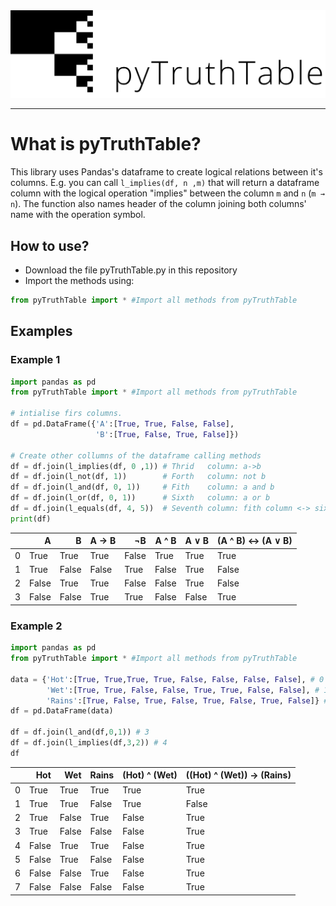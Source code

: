 <div align="center">
  <img src="https://raw.githubusercontent.com/leomariga/pyTruthTable/master/doc/logo.png"><br>
</div>

-----------------

# What is pyTruthTable?
This library uses Pandas's dataframe to create logical relations between it's columns. E.g. you can call `l_implies(df, n ,m)` that will return a dataframe column with the logical operation "implies" between the column `m` and `n` (`m → n`). The function also names header of the column joining both columns' name with the operation symbol. 

## How to use?
- Download the file pyTruthTable.py in this repository
- Import the methods using:
```python
from pyTruthTable import * #Import all methods from pyTruthTable
```

## Examples

### Example 1

```python
import pandas as pd
from pyTruthTable import * #Import all methods from pyTruthTable

# intialise firs columns.
df = pd.DataFrame({'A':[True, True, False, False],
                   'B':[True, False, True, False]})

# Create other collumns of the dataframe calling methods
df = df.join(l_implies(df, 0 ,1)) # Thrid   column: a->b
df = df.join(l_not(df, 1))        # Forth   column: not b
df = df.join(l_and(df, 0, 1))     # Fith    column: a and b
df = df.join(l_or(df, 0, 1))      # Sixth   column: a or b
df = df.join(l_equals(df, 4, 5))  # Seventh column: fith column <-> sixth column
print(df)
```

<div>
<table class="dataframe">
  <thead>
    <tr style="text-align: right;">
      <th></th>
      <th>A</th>
      <th>B</th>
      <th>A → B</th>
      <th>¬B</th>
      <th>A ^ B</th>
      <th>A ∨ B</th>
      <th>(A ^ B) ↔ (A ∨ B)</th>
    </tr>
  </thead>
  <tbody>
    <tr>
      <td>0</td>
      <td>True</td>
      <td>True</td>
      <td>True</td>
      <td>False</td>
      <td>True</td>
      <td>True</td>
      <td>True</td>
    </tr>
    <tr>
      <td>1</td>
      <td>True</td>
      <td>False</td>
      <td>False</td>
      <td>True</td>
      <td>False</td>
      <td>True</td>
      <td>False</td>
    </tr>
    <tr>
      <td>2</td>
      <td>False</td>
      <td>True</td>
      <td>True</td>
      <td>False</td>
      <td>False</td>
      <td>True</td>
      <td>False</td>
    </tr>
    <tr>
      <td>3</td>
      <td>False</td>
      <td>False</td>
      <td>True</td>
      <td>True</td>
      <td>False</td>
      <td>False</td>
      <td>True</td>
    </tr>
  </tbody>
</table>
</div>

### Example 2

```python
import pandas as pd
from pyTruthTable import * #Import all methods from pyTruthTable

data = {'Hot':[True, True,True, True, False, False, False, False], # 0
        'Wet':[True, True, False, False, True, True, False, False], # 1
        'Rains':[True, False, True, False, True, False, True, False]} # 2
df = pd.DataFrame(data)

df = df.join(l_and(df,0,1)) # 3
df = df.join(l_implies(df,3,2)) # 4
df
```




<div>
<table class="dataframe">
  <thead>
    <tr style="text-align: right;">
      <th></th>
      <th>Hot</th>
      <th>Wet</th>
      <th>Rains</th>
      <th>(Hot) ^ (Wet)</th>
      <th>((Hot) ^ (Wet)) → (Rains)</th>
    </tr>
  </thead>
  <tbody>
    <tr>
      <td>0</td>
      <td>True</td>
      <td>True</td>
      <td>True</td>
      <td>True</td>
      <td>True</td>
    </tr>
    <tr>
      <td>1</td>
      <td>True</td>
      <td>True</td>
      <td>False</td>
      <td>True</td>
      <td>False</td>
    </tr>
    <tr>
      <td>2</td>
      <td>True</td>
      <td>False</td>
      <td>True</td>
      <td>False</td>
      <td>True</td>
    </tr>
    <tr>
      <td>3</td>
      <td>True</td>
      <td>False</td>
      <td>False</td>
      <td>False</td>
      <td>True</td>
    </tr>
    <tr>
      <td>4</td>
      <td>False</td>
      <td>True</td>
      <td>True</td>
      <td>False</td>
      <td>True</td>
    </tr>
    <tr>
      <td>5</td>
      <td>False</td>
      <td>True</td>
      <td>False</td>
      <td>False</td>
      <td>True</td>
    </tr>
    <tr>
      <td>6</td>
      <td>False</td>
      <td>False</td>
      <td>True</td>
      <td>False</td>
      <td>True</td>
    </tr>
    <tr>
      <td>7</td>
      <td>False</td>
      <td>False</td>
      <td>False</td>
      <td>False</td>
      <td>True</td>
    </tr>
  </tbody>
</table>
</div>
